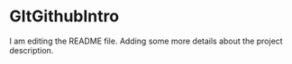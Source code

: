 # GItGithubIntro
I am editing the README file. Adding some more details about the project description.
